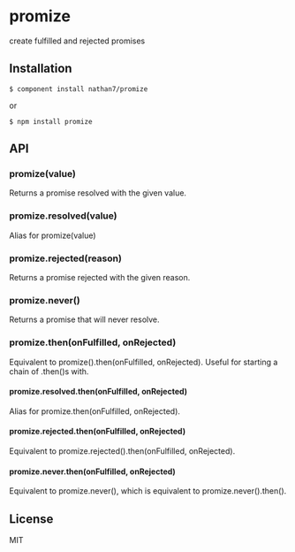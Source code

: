 # promize

  create fulfilled and rejected promises

## Installation

    $ component install nathan7/promize

  or

    $ npm install promize

## API

### promize(value)

  Returns a promise resolved with the given value.

### promize.resolved(value)

  Alias for promize(value)

### promize.rejected(reason)

  Returns a promise rejected with the given reason.

### promize.never()

  Returns a promise that will never resolve.

### promize.then(onFulfilled, onRejected)

  Equivalent to promize().then(onFulfilled, onRejected).
  Useful for starting a chain of .then()s with.

#### promize.resolved.then(onFulfilled, onRejected)

  Alias for promize.then(onFulfilled, onRejected).

#### promize.rejected.then(onFulfilled, onRejected)

  Equivalent to promize.rejected().then(onFulfilled, onRejected).

#### promize.never.then(onFulfilled, onRejected)

  Equivalent to promize.never(), which is equivalent to promize.never().then().

## License

  MIT
